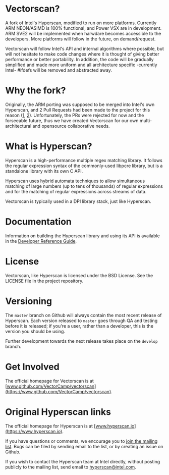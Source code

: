 # Vectorscan?

A fork of Intel's Hyperscan, modified to run on more platforms. Currently ARM NEON/ASIMD
is 100% functional, and Power VSX are in development. ARM SVE2 will be implemented when
harwdare becomes accessible to the developers. More platforms will follow in the future,
on demand/request.

Vectorscan will follow Intel's API and internal algorithms where possible, but will not
hesitate to make code changes where it is thought of giving better performance or better
portability. In addition, the code will be gradually simplified and made more uniform and
all architecture specific -currently Intel- #ifdefs will be removed and abstracted away.

# Why the fork?

Originally, the ARM porting was supposed to be merged into Intel's own Hyperscan, and 2 
Pull Requests had been made to the project for this reason ([1], [2]). Unfortunately, the
PRs were rejected for now and the forseeable future, thus we have created Vectorscan for 
our own multi-architectural and opensource collaborative needs.


# What is Hyperscan?

Hyperscan is a high-performance multiple regex matching library. It follows the
regular expression syntax of the commonly-used libpcre library, but is a
standalone library with its own C API.

Hyperscan uses hybrid automata techniques to allow simultaneous matching of
large numbers (up to tens of thousands) of regular expressions and for the
matching of regular expressions across streams of data.

Vectorscan is typically used in a DPI library stack, just like Hyperscan.

# Documentation

Information on building the Hyperscan library and using its API is available in
the [Developer Reference Guide](http://intel.github.io/hyperscan/dev-reference/).

# License

Vectorscan, like Hyperscan is licensed under the BSD License. See the LICENSE file in the
project repository.

# Versioning

The `master` branch on Github will always contain the most recent release of
Hyperscan. Each version released to `master` goes through QA and testing before
it is released; if you're a user, rather than a developer, this is the version
you should be using.

Further development towards the next release takes place on the `develop`
branch.

# Get Involved

The official homepage for Vectorscan is at [www.github.com/VectorCamp/vectorscan](https://www.github.com/VectorCamp/vectorscan).

# Original Hyperscan links
The official homepage for Hyperscan is at [www.hyperscan.io](https://www.hyperscan.io).

If you have questions or comments, we encourage you to [join the mailing
list](https://lists.01.org/mailman/listinfo/hyperscan). Bugs can be filed by
sending email to the list, or by creating an issue on Github.

If you wish to contact the Hyperscan team at Intel directly, without posting
publicly to the mailing list, send email to
[hyperscan@intel.com](mailto:hyperscan@intel.com).

[1]: https://github.com/intel/hyperscan/pull/272
[2]: https://github.com/intel/hyperscan/pull/287
